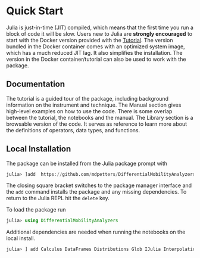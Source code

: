 # Quick Start

Julia is just-in-time (JIT) compiled, which means that the first time you run a block of code it will be slow. Users new to Julia are **strongly encouraged** to start with the Docker version provided with the [Tutorial](@ref). The version bundled in the Docker container comes with an optimized system image, which has a much reduced JIT lag. It also simplifies the installation. The version in the Docker container/tutorial can also be used to work with the package. 

## Documentation

The tutorial is a guided tour of the package, including background information on the instrument and technique. The Manual section gives high-level examples on how to use the code. There is some overlap between the tutorial, the notebooks and the manual. The Library section is a browsable version of the code. It serves as reference to learn more about the definitions of operators, data types, and functions.

## Local Installation

The package can be installed from the Julia package prompt with

```julia
julia> ]add  https://github.com/mdpetters/DifferentialMobilityAnalyzers.jl.git
```

The closing square bracket switches to the package manager interface and the ```add``` command installs the package and any missing dependencies. To return to the Julia REPL hit the ```delete``` key.

To load the package run

```julia
julia> using DifferentialMobilityAnalyzers
```

Additional dependencies are needed when running the notebooks on the local install. 

```julia
julia> ] add Calculus DataFrames Distributions Glob IJulia Interpolations LambertW LinearAlgebra LsqFit NetCDF ORCA PlotlyJS Plots Printf ProgressMeter Random SpecialFunctions StatsBase Gadfly Compose
```